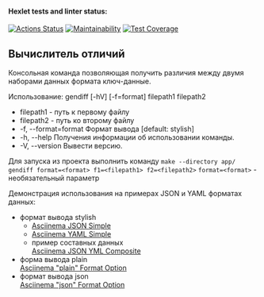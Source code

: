 #### Hexlet tests and linter status:
[![Actions Status](https://github.com/Eredar212/java-project-71/actions/workflows/hexlet-check.yml/badge.svg)](https://github.com/Eredar212/java-project-71/actions)
[![Maintainability](https://api.codeclimate.com/v1/badges/bd397a799fc87da945c5/maintainability)](https://codeclimate.com/github/Eredar212/java-project-71/maintainability)
[![Test Coverage](https://api.codeclimate.com/v1/badges/bd397a799fc87da945c5/test_coverage)](https://codeclimate.com/github/Eredar212/java-project-71/test_coverage)

## Вычислитель отличий

Консольная команда позволяющая получить различия между двумя наборами данных формата ключ-данные.


Использование: gendiff [-hV] [-f=format] filepath1 filepath2   
- filepath1 - путь к первому файлу   
- filepath2 - путь ко второму файлу  
- -f, --format=format   Формат вывода [default: stylish]  
- -h, --help            Получения информации об использовании команды.  
- -V, --version         Вывести версию.

Для запуска из проекта выполнить команду
`make --directory app/ gendiff format=<format> f1=<filepath1> f2=<filepath2>`
`format=<format>` - необязательный параметр

Демонстрация использования на примерах JSON и YAML форматах данных:
* формат вывода stylish  
    * [Asciinema JSON Simple](https://asciinema.org/a/611463)  
    * [Asciinema YAML Simple](https://asciinema.org/a/612369)
    * пример составных данных  
[Asciinema JSON YML Composite](https://asciinema.org/a/612450)
* форма вывода plain  
[Asciinema "plain" Format Option](https://asciinema.org/a/612459)
* формат вывода json  
[Asciinema "json" Format Option](https://asciinema.org/a/612461)
